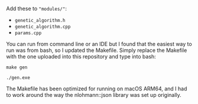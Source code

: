 Add these to `"modules/"`:

- `genetic_algorithm.h`
- `genetic_algorithm.cpp`
- `params.cpp`

You can run from command line or an IDE but I found that the easiest way to run was from bash, so I updated the Makefile. Simply replace the Makefile with the one uploaded into this repository and type into bash:

`make gen`

`./gen.exe`

The Makefile has been optimized for running on macOS ARM64, and I had to work around the way the nlohmann::json library was set up originally. 
